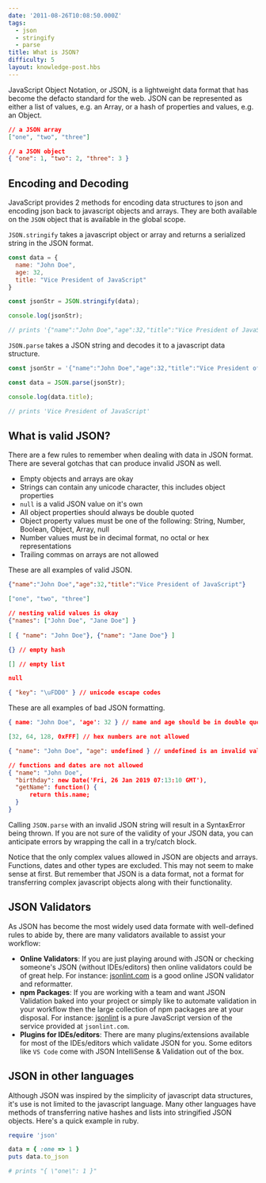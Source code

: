 ```yaml
---
date: '2011-08-26T10:08:50.000Z'
tags:
  - json
  - stringify
  - parse
title: What is JSON?
difficulty: 5
layout: knowledge-post.hbs
---
```


JavaScript Object Notation, or JSON, is a lightweight data format that
has become the defacto standard for the web. JSON can be represented
as either a list of values, e.g. an Array, or a hash of properties and
values, e.g. an Object.

```json
// a JSON array
["one", "two", "three"]

// a JSON object
{ "one": 1, "two": 2, "three": 3 }
```

## Encoding and Decoding

JavaScript provides 2 methods for encoding data structures to json and
encoding json back to javascript objects and arrays. They are both
available on the `JSON` object that is available in the global scope.

`JSON.stringify` takes a javascript object or array and returns a
serialized string in the JSON format.

```js
const data = {
  name: "John Doe",
  age: 32,
  title: "Vice President of JavaScript"
}

const jsonStr = JSON.stringify(data);

console.log(jsonStr);

// prints '{"name":"John Doe","age":32,"title":"Vice President of JavaScript"}'
```

`JSON.parse` takes a JSON string and decodes it to a javascript data
structure.

```js
const jsonStr = '{"name":"John Doe","age":32,"title":"Vice President of JavaScript"}';

const data = JSON.parse(jsonStr);

console.log(data.title);

// prints 'Vice President of JavaScript'
```

## What is valid JSON?

There are a few rules to remember when dealing with data in JSON
format. There are several gotchas that can produce invalid JSON as well.

* Empty objects and arrays are okay
* Strings can contain any unicode character, this includes object properties
* `null` is a valid JSON value on it's own
* All object properties should always be double quoted
* Object property values must be one of the following: String, Number, Boolean, Object, Array, null
* Number values must be in decimal format, no octal or hex representations
* Trailing commas on arrays are not allowed

These are all examples of valid JSON.

```json
{"name":"John Doe","age":32,"title":"Vice President of JavaScript"}

["one", "two", "three"]

// nesting valid values is okay
{"names": ["John Doe", "Jane Doe"] }
     
[ { "name": "John Doe"}, {"name": "Jane Doe"} ]

{} // empty hash

[] // empty list

null

{ "key": "\uFDD0" } // unicode escape codes
```

These are all examples of bad JSON formatting.

```json
{ name: "John Doe", 'age': 32 } // name and age should be in double quotes

[32, 64, 128, 0xFFF] // hex numbers are not allowed

{ "name": "John Doe", "age": undefined } // undefined is an invalid value

// functions and dates are not allowed
{ "name": "John Doe",
  "birthday": new Date('Fri, 26 Jan 2019 07:13:10 GMT'),
  "getName": function() {
      return this.name;
  }
}
```

Calling `JSON.parse` with an invalid JSON string will result in a
SyntaxError being thrown. If you are not sure of the validity of your
JSON data, you can anticipate errors by wrapping the call in a
try/catch block.

Notice that the only complex values allowed in JSON are objects and
arrays. Functions, dates and other types are excluded. This may not
seem to make sense at first. But remember that JSON is a data format,
not a format for transferring complex javascript objects along with
their functionality.

## JSON Validators

As JSON has become the most widely used data formate with well-defined rules to abide by, there are many validators available to assist your workflow:

* **Online Validators**: If you are just playing around with JSON or checking someone's JSON (without IDEs/editors) then online validators could be of great help. For instance: [jsonlint.com](https://jsonlint.com) is a good online JSON validator and reformatter.
* **npm Packages**: If you are working with a team and want JSON Validation baked into your project or simply like to automate validation in your workflow then the large collection of npm packages are at your disposal. For instance: [jsonlint](https://www.npmjs.com/package/jsonlint) is a pure JavaScript version of the service provided at `jsonlint.com`.
* **Plugins for IDEs/editors**: There are many plugins/extensions available for most of the IDEs/editors which validate JSON for you. Some editors like `VS Code` come with JSON IntelliSense & Validation out of the box.

## JSON in other languages

Although JSON was inspired by the simplicity of javascript data
structures, it's use is not limited to the javascript language. Many
other languages have methods of transferring native hashes and lists
into stringified JSON objects. Here's a quick example in ruby.

```ruby
require 'json'

data = { :one => 1 }
puts data.to_json

# prints "{ \"one\": 1 }"
```
